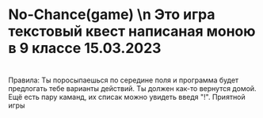 # No-Chance(game) \n Это игра текстовый квест написаная моною в 9 классе 15.03.2023
# 
Правила:
Ты поросыпаешься по середине поля и программа будет предлогать тебе варианты действий. Ты должен как-то вернутся домой.
Ещё есть пару каманд, их списак можно увидеть введя "!".
Приятной игры
